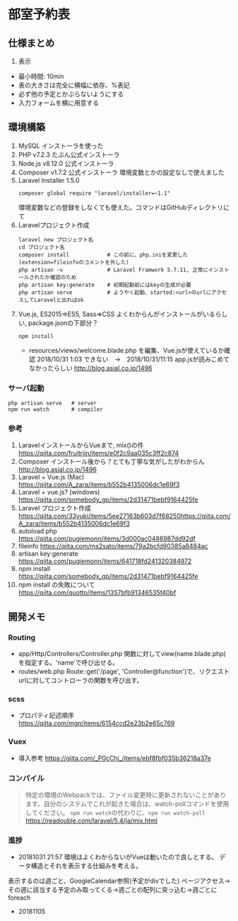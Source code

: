 # 部室予約表

## 仕様まとめ
1. 表示
* 最小時間: 10min
* 表の大きさは完全に横幅に依存、%表記
* 必ず他の予定とかぶらないようにする
* 入力フォームを横に用意する

## 環境構築
1. MySQL
インストーラを使った
1. PHP v7.2.3
たぶん公式インストーラ
1. Node.js v8.12.0
公式インストーラ
1. Composer v1.7.2
    公式インストーラ
    環境変数とかの設定なしで使えました
1. Laravel Installer 1.5.0
    ```
    composer global require "laravel/installer=~1.1"
    ```
    環境変数などの登録をしなくても使えた。コマンドはGitHubディレクトリにて
1. Laravelプロジェクト作成
    ```
    laravel new プロジェクト名
    cd プロジェクト名
    composer install            # この前に、php.iniを変更した(extension=fileinfoのコメントを外した)
    php artisan -v              # Laravel Framwork 5.7.11, 正常にインストールされたか確認のため
    php artisan key:generate    # 初期起動前にはkeyの生成が必要
    php artisan serve           # ようやく起動、started:<url>のurlにアクセスしてLaravelと出ればok
    ```
1. Vue.js, ES2015=>ES5, Sass=>CSS
    よくわからんがインストールがいるらしい, package.jsonの下部分？
    ```
    npm install
    ```
    * resources/views/welcome.blade.php を編集、Vue.jsが使えているか確認
    2018/10/31 1:03 できない　->　2018/10/31/11:15 app.jsが読みこめてなかったらしい
    http://blog.asial.co.jp/1496


### サーバ起動
```
php artisan serve   # server
npm run watch       # compiler
```

### 参考
1. LaravelインストールからVueまで, mix()の件
https://qiita.com/fruitriin/items/e0f2c9aa035c3ff2c874
1. Composer インストール後から？とても丁寧な気がしたがわからん
http://blog.asial.co.jp/1496
1. Laravel + Vue.js (Mac)
https://qiita.com/A_zara/items/b552b4135006dc1e69f3
1. Laravel + vue.js? (windows)
https://qiita.com/somebody_gp/items/2d31471bebf9164425fe
1. Laravel プロジェクト作成
https://qiita.com/33yuki/items/5ee27163b603d7f68250https://qiita.com/A_zara/items/b552b4135006dc1e69f3
1. autoload.php
https://qiita.com/pugiemonn/items/3d000ac0486987dd92df
1. fileinfo
https://qiita.com/ms2sato/items/79a2bcfd90385a8484ac
1. artisan key:generate
https://qiita.com/pugiemonn/items/641718fd241320384972
1. npm install
https://qiita.com/somebody_gp/items/2d31471bebf9164425fe
1. npm install の失敗について
https://qiita.com/quotto/items/1357bfb91346535f40bf


## 開発メモ
### Routing
* app/Http/Controllers/Controller.php
関数に対してview(name.blade.php)を指定する。'name'で呼び出せる。
* routes/web.php
Route::get('/page', 'Controller@function')で、リクエストurlに対してコントローラの関数を呼び出す。

### scss
* プロパティ記述順序
https://qiita.com/mgn/items/6154ccd2e23b2e65c769

### Vuex
* 導入参考
https://qiita.com/_P0cChi_/items/ebf8fbf035b36218a37e

### コンパイル
> 特定の環境のWebpackでは、ファイル変更時に更新されないことがあります。自分のシステムでこれが起きた場合は、watch-pollコマンドを使用してください。
``` npm run watch ```の代わりに、``` npm run watch-poll ```
https://readouble.com/laravel/5.4/ja/mix.html

### 進捗
* 20181031 21:57
環境はよくわからないがVueは動いたので良しとする。
データ構造とそれを表示する仕組みを考える。

表示するのは週ごと、GoogleCalendar参照(予定がdivでした)
ページアクセス->その週に該当する予定のみ取ってくる->週ごとの配列に突っ込む->週ごとにforeach

* 20181105 
